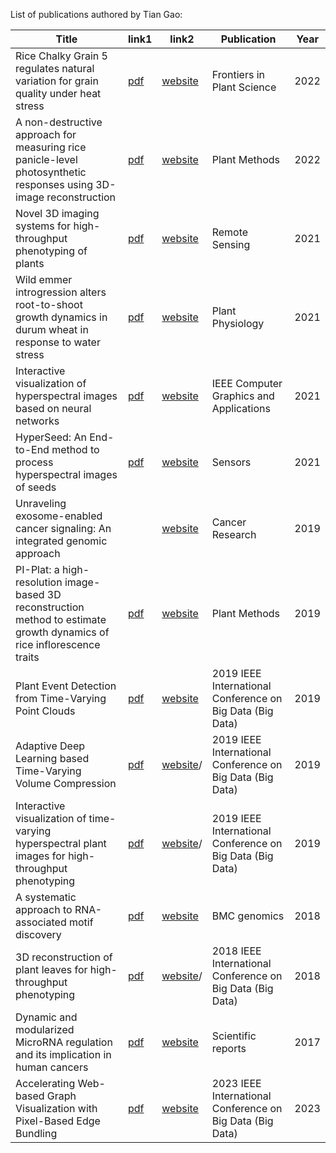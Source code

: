 List of publications authored by Tian Gao:

| Title                                                                                                                    | link1                                                                                                                                                                      | link2                                                                                                                            | Publication                                               | Year |
| ------------------------------------------------------------------------------------------------------------------------ | -------------------------------------------------------------------------------------------------------------------------------------------------------------------------- | -------------------------------------------------------------------------------------------------------------------------------- | --------------------------------------------------------- | ---- |
| Rice Chalky Grain 5 regulates natural variation for grain quality under heat stress                                      | [pdf](papers/2022.Rice%20Chalky%20Grain%205%20regulates%20natural%20variation%20for%20grain%20quality%20under%20heat%20stress.pdf)                                         | [website](https://www.frontiersin.org/articles/10.3389/fpls.2022.1026472/full)                                                   | Frontiers in Plant Science                                | 2022 |
| A non-destructive approach for measuring rice panicle-level photosynthetic responses using 3D-image reconstruction       | [pdf](papers/2022.A%20non-destructive%20approach%20for%20measuring%20rice%20panicle-level%20photosynthetic%20responses%20using%203D-image%20reconstruction.pdf)            | [website](https://link.springer.com/article/10.1186/s13007-022-00959-y)                                                          | Plant Methods                                             | 2022 |
| Novel 3D imaging systems for high-throughput phenotyping of plants                                                       | [pdf](papers/2021.Novel%203D%20Imaging%20Systems%20for%20High-Throughput%20Phenotyping%20of%20Plants.pdf)                                                                  | [website](https://www.mdpi.com/2072-4292/13/11/2113)                                                                             | Remote Sensing                                            | 2021 |
| Wild emmer introgression alters root-to-shoot growth dynamics in durum wheat in response to water stress                 | [pdf](papers/2021.Wild%20emmer%20introgression%20alters%20root-to-shoot%20growth%20dynamics%20in%20durum%20wheat%20in%20response%20to%20water%20stress.pdf)                | [website](https://academic.oup.com/plphys/article/187/3/1149/6306418)                                                            | Plant Physiology                                          | 2021 |
| Interactive visualization of hyperspectral images based on neural networks                                               | [pdf](papers/2021.Interactive%20Visualization%20of%20Hyperspectral%20Images%20based%20on%20Neural%20Networks.pdf)                                                          | [website](https://ieeexplore.ieee.org/abstract/document/9490338)                                                                 | IEEE Computer Graphics and Applications                   | 2021 |
| HyperSeed: An End-to-End method to process hyperspectral images of seeds                                                 | [pdf](papers/2021.HyperSeed%20An%20End-to-End%20method%20to%20process%20hyperspectral%20images%20of%20seeds.pdf)                                                           | [website](https://www.mdpi.com/1424-8220/21/24/8184)                                                                             | Sensors                                                   | 2021 |
| Unraveling exosome-enabled cancer signaling: An integrated genomic approach                                              |                                                                                                                                                                            | [website](https://aacrjournals.org/cancerres/article/79/13_Supplement/779/637405/Abstract-779-Unraveling-exosome-enabled-cancer) | Cancer Research                                           | 2019 |
| PI-Plat: a high-resolution image-based 3D reconstruction method to estimate growth dynamics of rice inflorescence traits | [pdf](papers/2019.PI-Plat%20a%20high-resolution%20image-based%203D%20reconstruction%20method%20to%20estimate%20growth%20dynamics%20of%20rice%20inflorescence%20traits.pdf) | [website](https://link.springer.com/article/10.1186/s13007-019-0545-2)                                                           | Plant Methods                                             | 2019 |
| Plant Event Detection from Time-Varying Point Clouds                                                                     | [pdf](papers/2019.Plant%20Event%20Detection%20from%20Time-Varying%20Point%20Clouds.pdf)                                                                                    | [website](https://ieeexplore.ieee.org/abstract/document/9006497)                                                                 | 2019 IEEE International Conference on Big Data (Big Data) | 2019 |
| Adaptive Deep Learning based Time-Varying Volume Compression                                                             | [pdf](papers/2019.Adaptive%20Deep%20Learning%20based%20Time-Varying%20Volume%20Compression.pdf)                                                                            | [website](https://ieeexplore.ieee.org/abstract/document/9006146)/                                                                | 2019 IEEE International Conference on Big Data (Big Data) | 2019 |
| Interactive visualization of time-varying hyperspectral plant images for high-throughput phenotyping                     | [pdf](papers/2019.Interactive%20Visualization%20of%20Time-Varying%20Hyperspectral%20Plant%20Images%20for%20High-Throughput%20Phenotyping.pdf)                              | [website](https://ieeexplore.ieee.org/abstract/document/9006003)/                                                                | 2019 IEEE International Conference on Big Data (Big Data) | 2019 |
| A systematic approach to RNA-associated motif discovery                                                                  | [pdf](papers/2018.A%20systematic%20approach%20to%20RNA-associated%20motif%20discovery.pdf)                                                                                 | [website](https://link.springer.com/article/10.1186/s12864-018-4528-x)                                                           | BMC genomics                                              | 2018 |
| 3D reconstruction of plant leaves for high-throughput phenotyping                                                        | [pdf](papers/2018.3D%20Reconstruction%20of%20Plant%20Leaves%20for%20High-Throughput%20Phenotyping.pdf)                                                                     | [website](https://ieeexplore.ieee.org/abstract/document/8622428)/                                                                | 2018 IEEE International Conference on Big Data (Big Data) | 2018 |
| Dynamic and modularized MicroRNA regulation and its implication in human cancers                                         | [pdf](papers/2017.Dynamic%20and%20modularized%20MicroRNA%20regulation%20and%20its%20implication%20in%20human%20cancers.pdf)                                                | [website](https://link.springer.com/content/pdf/10.1038/s41598-017-13470-5.pdf)                                                  | Scientific reports                                        | 2017 |
| Accelerating Web-based Graph Visualization with Pixel-Based Edge Bundling                                         | [pdf](papers/2023.Accelerating%20Web-based%20Graph%20Visualization%20with%20Pixel-Based%20Edge%20Bundling.pdf)                                                | [website](https://ieeexplore.ieee.org/abstract/document/10386295)                                                  | 2023 IEEE International Conference on Big Data (Big Data)                                        | 2023 |
